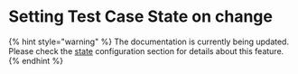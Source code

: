 # Setting Test Case State on change

{% hint style="warning" %}
The documentation is currently being updated. Please check the [state](../../reference/configuration/configuration-synchronization/configuration-synchronization-state.md) configuration section for details about this feature.
{% endhint %}

